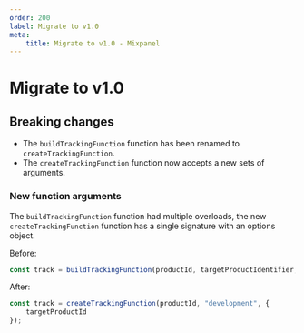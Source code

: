 ```yaml
---
order: 200
label: Migrate to v1.0
meta:
    title: Migrate to v1.0 - Mixpanel
---
```


# Migrate to v1.0

## Breaking changes

- The `buildTrackingFunction` function has been renamed to `createTrackingFunction`.
- The `createTrackingFunction` function now accepts a new sets of arguments.

### New function arguments

The `buildTrackingFunction` function had multiple overloads, the new `createTrackingFunction` function has a single signature with an options object.

Before:

```ts
const track = buildTrackingFunction(productId, targetProductIdentifier, environmentVariables.navigationApiBaseUrl);
```

After:

```ts
const track = createTrackingFunction(productId, "development", {
    targetProductId
});
```
